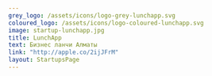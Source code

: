 ```yaml
---
grey_logo: /assets/icons/logo-grey-lunchapp.svg
coloured_logo: /assets/icons/logo-coloured-lunchapp.svg
image: startup-lunchapp.jpg
title: LunchApp
text: Бизнес ланчи Алматы
link: "http://apple.co/2ijJFrM"
layout: StartupsPage
---
```

